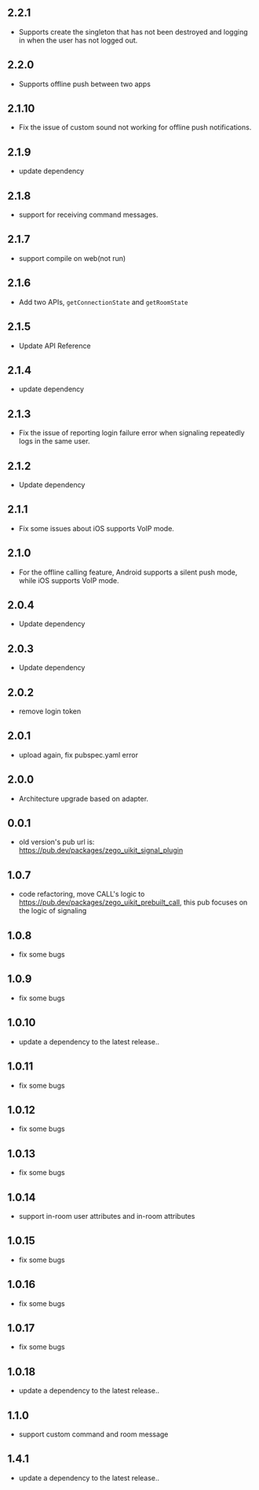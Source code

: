 ## 2.2.1
- Supports create the singleton that has not been destroyed and logging in when the user has not logged out.

## 2.2.0
- Supports offline push between two apps

## 2.1.10
- Fix the issue of custom sound not working for offline push notifications.

## 2.1.9
- update dependency

## 2.1.8
* support for receiving command messages.

## 2.1.7
* support compile on web(not run)

## 2.1.6
* Add two APIs, `getConnectionState` and `getRoomState`

## 2.1.5
* Update API Reference

## 2.1.4
* update dependency

## 2.1.3
* Fix the issue of reporting login failure error when signaling repeatedly logs in the same user.

## 2.1.2
* Update dependency

## 2.1.1
- Fix some issues about iOS supports VoIP mode.

## 2.1.0
- For the offline calling feature, Android supports a silent push mode, while iOS supports VoIP mode.

## 2.0.4
* Update dependency

## 2.0.3
* Update dependency

## 2.0.2
* remove login token

## 2.0.1

 - upload again, fix pubspec.yaml error

## 2.0.0

 - Architecture upgrade based on adapter.

## 0.0.1

* old version's pub url is: https://pub.dev/packages/zego_uikit_signal_plugin

## 1.0.7

* code refactoring, move CALL's logic to https://pub.dev/packages/zego_uikit_prebuilt_call, this pub focuses on the logic of signaling

## 1.0.8

* fix some bugs

## 1.0.9

* fix some bugs

## 1.0.10

* update a dependency to the latest release..

## 1.0.11

* fix some bugs

## 1.0.12

* fix some bugs

## 1.0.13

* fix some bugs

## 1.0.14

* support in-room user attributes and in-room attributes

## 1.0.15

* fix some bugs

## 1.0.16

* fix some bugs

## 1.0.17

* fix some bugs

## 1.0.18

* update a dependency to the latest release..

## 1.1.0

* support custom command and room message

## 1.4.1

* update a dependency to the latest release..
